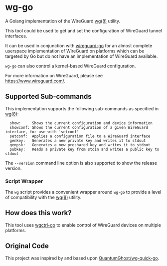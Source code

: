 # wg-go

A Golang implementation of the WireGuard [wg(8)](https://git.zx2c4.com/wireguard-tools/about/src/man/wg.8) utility.

This tool could be used to get and set the configuration of WireGuard tunnel interfaces.

It can be used in conjunction with [wireguard-go](https://git.zx2c4.com/wireguard-go/about/) for an almost complete userspace implementation of WireGuard on platforms which can be targeted by Go but do not have an implementation of WireGuard available.

`wg-go` can also control a kernel-based WireGuard configuration.

For more information on WireGuard, please see https://www.wireguard.com/.

## Supported Sub-commands

This implementation supports the following sub-commands as specified in [wg(8)](https://git.zx2c4.com/wireguard-tools/about/src/man/wg.8):
```
  show:     Shows the current configuration and device information
  showconf: Shows the current configuration of a given WireGuard interface, for use with 'setconf'
  setconf:  Applies a configuration file to a WireGuard interface
  genkey:   Generates a new private key and writes it to stdout
  genpsk:   Generates a new preshared key and writes it to stdout
  pubkey:   Reads a private key from stdin and writes a public key to stdout
```

The `--version` command line option is also supported to show the release version.

### Script Wrapper

The `wg` script provides a convenient wrapper around `wg-go` to provide a level of compatibility with the [wg(8)](https://git.zx2c4.com/wireguard-tools/about/src/man/wg.8) utility.

## How does this work?

This tool uses [wgctrl-go](https://github.com/WireGuard/wgctrl-go/) to enable control of WireGuard devices on multiple platforms.

## Original Code

This project was inspired by and based upon [QuantumGhost/wg-quick-go](https://github.com/QuantumGhost/wg-quick-go).

